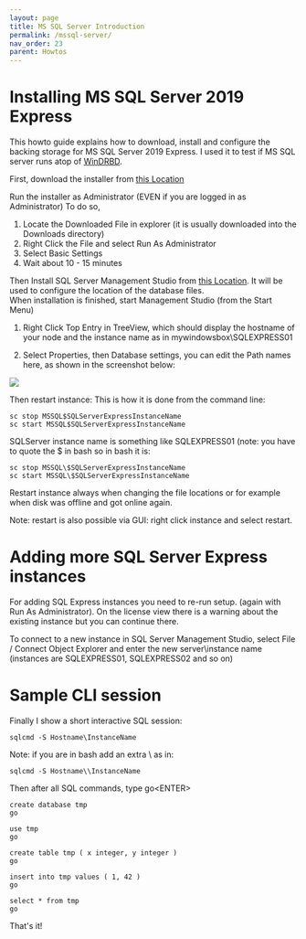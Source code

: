 ```yaml
---
layout: page
title: MS SQL Server Introduction
permalink: /mssql-server/
nav_order: 23
parent: Howtos
---
```


# [](#header-1) Installing MS SQL Server 2019 Express

This howto guide explains how to download, install and configure
the backing storage for MS SQL Server 2019 Express. I used it
to test if MS SQL server runs atop of [WinDRBD](https://www.github.com/LINBIT/WinDRBD).

First, download the installer from [this Location](https://www.microsoft.com/en-us/Download/details.aspx?id=101064)

Run the installer as Administrator (EVEN if you are logged in as Administrator)
To do so,

1. Locate the Downloaded File in explorer (it is usually downloaded into
    the Downloads directory)
2. Right Click the File and select Run As Administrator
3. Select Basic Settings
4. Wait about 10 - 15 minutes

Then Install SQL Server Management Studio from [this Location](https://learn.microsoft.com/en-us/sql/ssms/download-sql-server-management-studio-ssms-19?view=sql-server-ver16). It will be used to configure the location of the database files.  
When installation is finished, start Management Studio (from the Start Menu)

1. Right Click Top Entry in TreeView, which should display the hostname of your node and the instance name as in mywindowsbox\SQLEXPRESS01

2. Select Properties, then Database settings, you can edit the Path names here,
as shown in the screenshot below:

![](../../assets/images/SetPathOfMSSQLServer.png)

Then restart instance: This is how it is done from the command line:

	sc stop MSSQL$SQLServerExpressInstanceName
	sc start MSSQL$SQLServerExpressInstanceName

SQLServer instance name is something like SQLEXPRESS01
(note: you have to quote the $ in bash so in bash it is:

	sc stop MSSQL\$SQLServerExpressInstanceName
	sc start MSSQL\$SQLServerExpressInstanceName

Restart instance always when changing the file locations or
for example when disk was offline and got online again.

Note: restart is also possible via GUI: right click instance and
select restart.

# [](#header-2) Adding more SQL Server Express instances

For adding SQL Express instances you need to re-run setup.
(again with Run As Administrator). On the license view there
is a warning about the existing instance but you can continue
there.

To connect to a new instance in SQL Server Management Studio,
select File / Connect Object Explorer and enter the new
server\\instance name (instances are SQLEXPRESS01, SQLEXPRESS02 and so on)

# [](#header-2) Sample CLI session

Finally I show a short interactive SQL session:

	sqlcmd -S Hostname\InstanceName

Note: if you are in bash add an extra \ as in:

	sqlcmd -S Hostname\\InstanceName

Then after all SQL commands, type go\<ENTER\>

	create database tmp
	go

	use tmp
	go

	create table tmp ( x integer, y integer )
	go

	insert into tmp values ( 1, 42 )
	go

	select * from tmp
	go

That's it!
